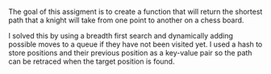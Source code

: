 The goal of this assigment is to create a function that will return the shortest path that a knight will take from one point to another on a chess board.


I solved this by using a breadth first search and dynamically adding possible moves to a queue if they have not been visited yet. I used a hash to store positions and their previous position as a key-value pair so the path can be retraced when the target position is found.
